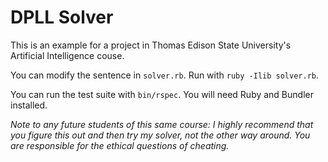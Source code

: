 # DPLL Solver

This is an example for a project in Thomas Edison State University's Artificial Intelligence couse.

You can modify the sentence in `solver.rb`. Run with `ruby -Ilib solver.rb`.

You can run the test suite with `bin/rspec`. You will need Ruby and Bundler installed.

*Note to any future students of this same course: I highly recommend that you figure this out and then try my solver, not the other way around. You are responsible for the ethical questions of cheating.*
